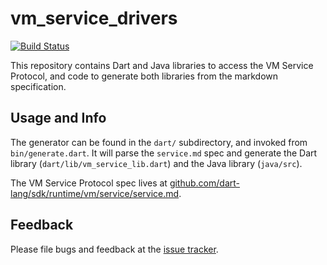 # vm_service_drivers

[![Build Status](https://travis-ci.org/dart-lang/vm_service_drivers.svg)](https://travis-ci.org/dart-lang/vm_service_drivers)

This repository contains Dart and Java libraries to access the VM Service
Protocol, and code to generate both libraries from the markdown specification.

## Usage and Info

The generator can be found in the `dart/` subdirectory, and invoked from
`bin/generate.dart`. It will parse the `service.md` spec and generate the Dart
library (`dart/lib/vm_service_lib.dart`) and the Java library (`java/src`).

The VM Service Protocol spec lives at
[github.com/dart-lang/sdk/runtime/vm/service/service.md](https://github.com/dart-lang/sdk/blob/master/runtime/vm/service/service.md).

## Feedback

Please file bugs and feedback at the [issue tracker][tracker].

[tracker]: https://github.com/dart-lang/vm_service_drivers/issues
